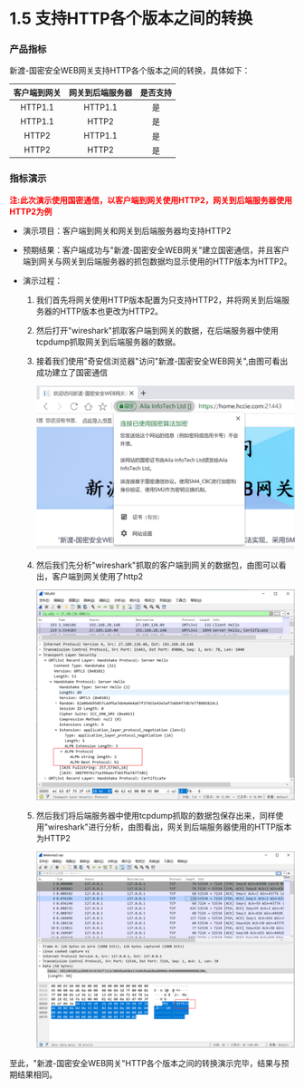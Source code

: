 # 1.5 支持HTTP各个版本之间的转换

### 产品指标

新渡-国密安全WEB网关支持HTTP各个版本之间的转换，具体如下：

| 客户端到网关 | 网关到后端服务器 | 是否支持 |
| :----------: | :--------------: | :------: |
|   HTTP1.1    |     HTTP1.1      |    是    |
|   HTTP1.1    |      HTTP2       |    是    |
|    HTTP2     |     HTTP1.1      |    是    |
|    HTTP2     |      HTTP2       |    是    |

### 指标演示

<p style="color:red;font-weight:bold">
       注:此次演示使用国密通信，以客户端到网关使用HTTP2，网关到后端服务器使用HTTP2为例
</p>

* 演示项目：客户端到网关和网关到后端服务器均支持HTTP2

* 预期结果：客户端成功与"新渡-国密安全WEB网关"建立国密通信，并且客户端到网关与网关到后端服务器的抓包数据均显示使用的HTTP版本为HTTP2。

* 演示过程：

  1. 我们首先将网关使用HTTP版本配置为只支持HTTP2，并将网关到后端服务器的HTTP版本也更改为HTTP2。

  2. 然后打开"wireshark"抓取客户端到网关的数据，在后端服务器中使用tcpdump抓取网关到后端服务器的数据。

  3. 接着我们使用"奇安信浏览器"访问"新渡-国密安全WEB网关",由图可看出成功建立了国密通信

     ![image-20220601151217143](../image/image-20220601151217143.png ':size=75%')

  4. 然后我们先分析"wireshark"抓取的客户端到网关的数据包，由图可以看出，客户端到网关使用了http2

     ![image-20220608174104639](../image/http2_alpn.png ':size=75%')

  5. 然后我们将后端服务器中使用tcpdump抓取的数据包保存出来，同样使用"wireshark"进行分析，由图看出，网关到后端服务器使用的HTTP版本为HTTP2

     ![image-20220601143936864](../image/WG-HDht2.png ':size=75%')

至此，"新渡-国密安全WEB网关"HTTP各个版本之间的转换演示完毕，结果与预期结果相同。
